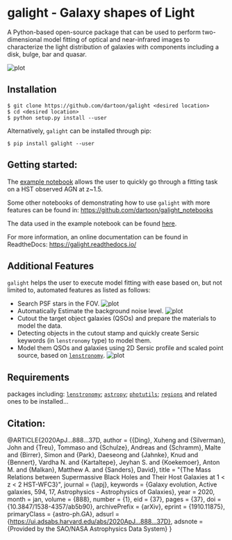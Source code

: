 # galight - Galaxy shapes of Light
A Python-based open-source package that can be used to perform two-dimensional model fitting of optical and near-infrared images to characterize the light distribution of galaxies with components including a disk, bulge, bar and quasar.

![plot](./figs/fitting_result.png)

Installation
------------
    $ git clone https://github.com/dartoon/galight <desired location>
    $ cd <desired location>
    $ python setup.py install --user

Alternatively, ``galight`` can be installed through pip:

    $ pip install galight --user

Getting started:
------------
The [example notebook](https://github.com/dartoon/galight_notebooks/blob/master/galight_HST_QSO.ipynb) allows the user to quickly go through a fitting task on a HST observed AGN at z~1.5.

Some other notebooks of demonstrating how to use ``galight`` with more features can be found in:
https://github.com/dartoon/galight_notebooks

The data used in the example notebook can be found [here](https://drive.google.com/file/d/1ZO9-HzV8K60ijYWK98jGoSoZHjIGW5Lc/view?usp=sharing).

For more information, an online documentation can be found in ReadtheDocs:
https://galight.readthedocs.io/



Additional Features
------------
``galight`` helps the user to execute model fitting with ease based on, but not limited to, automated features as listed as follows:
* Search PSF stars in the FOV.
![plot](./figs/find_PSF.png)
* Automatically Estimate the background noise level.
![plot](./figs/est_bkgstd.png)
* Cutout the target object galaxies (QSOs) and prepare the materials to model the data.
* Detecting objects in the cutout stamp and quickly create Sersic keywords (in ``lenstronomy`` type) to model them.
* Model them QSOs and galaxies using 2D Sersic profile and scaled point source, based on [``lenstronomy``](https://github.com/sibirrer/lenstronomy).
![plot](./figs/fitting_sets.png)


Requirements
------------
packages including:
[``lenstronomy``](https://github.com/sibirrer/lenstronomy);
[``astropy``](https://github.com/astropy/astropy);
[``photutils``](https://github.com/astropy/photutils);
[``regions``](https://github.com/astropy/regions)
and related ones to be installed... 

Citation:
---------
@ARTICLE{2020ApJ...888...37D,
       author = {{Ding}, Xuheng and {Silverman}, John and {Treu}, Tommaso and {Schulze}, Andreas and {Schramm}, Malte and {Birrer}, Simon and {Park}, Daeseong and {Jahnke}, Knud and {Bennert}, Vardha N. and {Kartaltepe}, Jeyhan S. and {Koekemoer}, Anton M. and {Malkan}, Matthew A. and {Sanders}, David},
        title = "{The Mass Relations between Supermassive Black Holes and Their Host Galaxies at 1 < z < 2 HST-WFC3}",
      journal = {\apj},
     keywords = {Galaxy evolution, Active galaxies, 594, 17, Astrophysics - Astrophysics of Galaxies},
         year = 2020,
        month = jan,
       volume = {888},
       number = {1},
          eid = {37},
        pages = {37},
          doi = {10.3847/1538-4357/ab5b90},
archivePrefix = {arXiv},
       eprint = {1910.11875},
 primaryClass = {astro-ph.GA},
       adsurl = {https://ui.adsabs.harvard.edu/abs/2020ApJ...888...37D},
      adsnote = {Provided by the SAO/NASA Astrophysics Data System}
}


